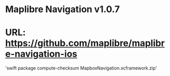 # Maplibre Navigation v1.0.7
# URL: https://github.com/maplibre/maplibre-navigation-ios
'swift package compute-checksum MapboxNavigation.xcframework.zip'